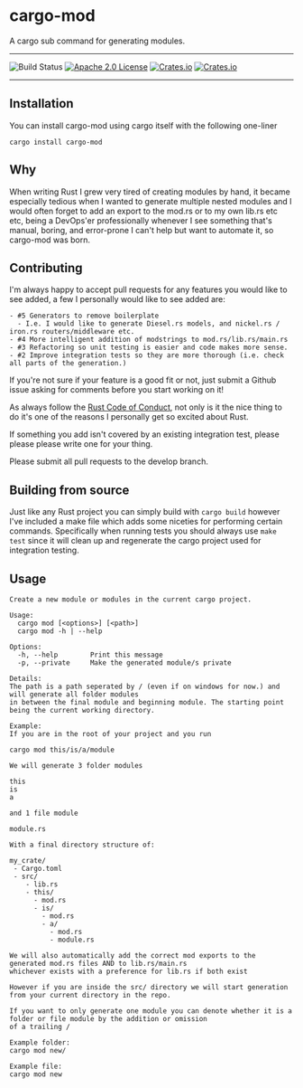 # cargo-mod 
A cargo sub command for generating modules.

----
![Build Status](https://travis-ci.org/ChasingLogic/cargo-mod.svg?branch=master)
[![Apache 2.0 License](https://img.shields.io/badge/license-Apache%202.0-ff69b4.svg)](https://github.com/ChasingLogic/cargo-mod/blob/master/LICENSE)
[![Crates.io](https://img.shields.io/crates/v/cargo-mod.svg)](https://crates.io/crates/cargo-mod)
[![Crates.io](https://img.shields.io/crates/d/cargo-mod.svg)](https://crates.io/crates/cargo-mod)

----

## Installation
You can install cargo-mod using cargo itself with the following one-liner
```
cargo install cargo-mod
```

## Why
When writing Rust I grew very tired of creating modules by hand, it became especially tedious when I wanted to generate multiple nested modules and I would often forget to add an export to the mod.rs or to my own lib.rs etc etc, being a DevOps'er professionally whenever I see something that's manual, boring, and error-prone I can't help but want to automate it, so cargo-mod was born.

## Contributing
I'm always happy to accept pull requests for any features you would like to see added, a few I personally would like to see added are:

    - #5 Generators to remove boilerplate
      - I.e. I would like to generate Diesel.rs models, and nickel.rs / iron.rs routers/middleware etc.
    - #4 More intelligent addition of modstrings to mod.rs/lib.rs/main.rs
    - #3 Refactoring so unit testing is easier and code makes more sense.
    - #2 Improve integration tests so they are more thorough (i.e. check all parts of the generation.)

If you're not sure if your feature is a good fit or not, just submit a Github issue asking for comments before you start working on it!

As always follow the [Rust Code of Conduct](https://www.rust-lang.org/conduct.html), not only is it the nice thing to do it's one of the reasons I personally get so excited about Rust.

If something you add isn't covered by an existing integration test, please please please write one for your thing.

Please submit all pull requests to the develop branch.

## Building from source
Just like any Rust project you can simply build with ```cargo build``` however I've included a make file which adds some niceties for performing certain commands. Specifically when running tests you should always use ```make test``` since it will clean up and regenerate the cargo project used for integration testing.

## Usage
```
Create a new module or modules in the current cargo project.

Usage:
  cargo mod [<options>] [<path>]
  cargo mod -h | --help

Options:
  -h, --help        Print this message
  -p, --private     Make the generated module/s private

Details:
The path is a path seperated by / (even if on windows for now.) and will generate all folder modules
in between the final module and beginning module. The starting point being the current working directory.

Example:
If you are in the root of your project and you run

cargo mod this/is/a/module

We will generate 3 folder modules

this
is
a

and 1 file module

module.rs

With a final directory structure of:

my_crate/
 - Cargo.toml
 - src/
    - lib.rs
    - this/
      - mod.rs
      - is/
        - mod.rs
        - a/
          - mod.rs
          - module.rs

We will also automatically add the correct mod exports to the generated mod.rs files AND to lib.rs/main.rs
whichever exists with a preference for lib.rs if both exist

However if you are inside the src/ directory we will start generation from your current directory in the repo.

If you want to only generate one module you can denote whether it is a folder or file module by the addition or omission
of a trailing /

Example folder:
cargo mod new/

Example file:
cargo mod new
```
